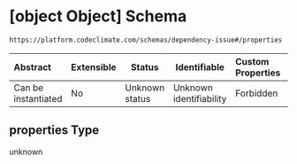 # \[object Object] Schema

```txt
https://platform.codeclimate.com/schemas/dependency-issue#/properties
```




| Abstract            | Extensible | Status         | Identifiable            | Custom Properties | Additional Properties | Access Restrictions | Defined In                                                                                        |
| :------------------ | ---------- | -------------- | ----------------------- | :---------------- | --------------------- | ------------------- | ------------------------------------------------------------------------------------------------- |
| Can be instantiated | No         | Unknown status | Unknown identifiability | Forbidden         | Allowed               | none                | [DependencyIssue.schema.json\*](../../schemas/DependencyIssue.schema.json "open original schema") |

## properties Type

unknown
